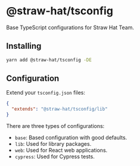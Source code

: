 # @straw-hat/tsconfig

Base TypeScript configurations for Straw Hat Team.

## Installing

```bash
yarn add @straw-hat/tsconfig -DE
```

## Configuration

Extend your `tsconfig.json` files:

```json
{
  "extends": "@straw-hat/tsconfig/lib"
}
```

There are three types of configurations:

- `base`: Based configuration with good defaults.
- `lib`: Used for library packages.
- `web`: Used for React web applications.
- `cypress`: Used for Cypress tests.
